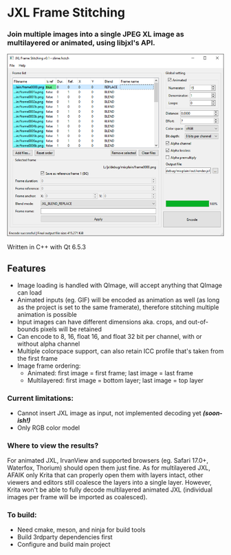 # JXL Frame Stitching
### Join multiple images into a single JPEG XL image as multilayered or animated, using libjxl's API.

![Screnshot](jxlframess-011.png)

Written in C++ with Qt 6.5.3

## Features
- Image loading is handled with QImage, will accept anything that QImage can load
- Animated inputs (eg. GIF) will be encoded as animation as well (as long as the project is set to the same framerate), therefore stitching multiple animation is possible
- Input images can have different dimensions aka. crops, and out-of-bounds pixels will be retained
- Can encode to 8, 16, float 16, and float 32 bit per channel, with or without alpha channel
- Multiple colorspace support, can also retain ICC profile that's taken from the first frame
- Image frame ordering:
  - Animated: first image = first frame; last image = last frame
  - Multilayered: first image = bottom layer; last image = top layer

### Current limitations:
- Cannot insert JXL image as input, not implemented decoding yet ***(soon-ish!)***
- Only RGB color model

### Where to view the results?
For animated JXL, IrvanView and supported browsers (eg. Safari 17.0+, Waterfox, Thorium) should open them just fine.
As for multilayered JXL, AFAIK only Krita that can properly open them with layers intact,
other viewers and editors still coalesce the layers into a single layer. However, Krita won't be able to fully decode
multilayered animated JXL (individual images per frame will be imported as coalesced).

### To build:
- Need cmake, meson, and ninja for build tools
- Build 3rdparty dependencies first
- Configure and build main project
